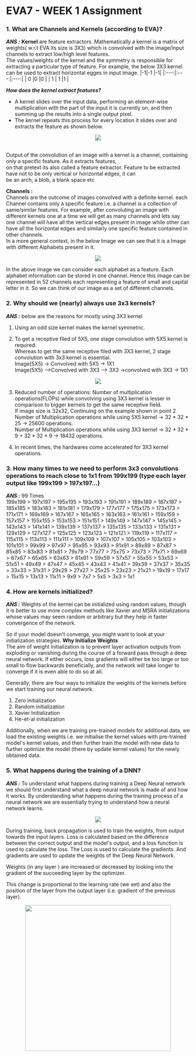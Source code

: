 # EVA7 - WEEK 1 Assignment #

### 1. What are Channels and Kernels (according to EVA)? ###
***ANS :***
**Kernel**  are feature extractors. Mathematically a kernel is a matrix of weights( w.r.t EVA its size is 3X3) 
which is convolved with the image/input channels to extract low/high level features.
<br/>The values/weights of the kernel and the symmetry is responsible for extracting a particular type of feature.
For example, the below 3X3 kernel can be used to extract horizontal egges in input image.
|-1|-1 |-1|
|:---:|:---:|:---:|
| 0 |0 |0 |
| 1 | 1 |1 |

***How does the kernel extract features?***
- A kernel slides over the input data, performing an element-wise multiplication with the part of the input it is currently on, 
and then summing up the results into a single output pixel.
- The kernel repeats this process for every location it slides over and extracts the feature as shown below.<br/>
<p align ="center">
  <img  src="Resource/conv_gif.gif">			  
</p>

<br/> Output of the convolution of an image with a kernel is a channel, containing only a specific feature. As it extracts features,
<br/> on that pretext its also called a feature extractor. Feature to be extracted have not to be only vertical or horizontal edges, it can
<br/> be an arch, a blob, a  blank space etc

__**Channels :**__
<br/> Channels are the outcome of images convolved with a definite kernel. each Channel contains only a specific feature i.e. a channel is a 
collection of same/similar features. For example, after convoluting an image with different kernels one at a time we will get as many channels 
and lets say one channel will have all the vertical
edges present in image while other can have all the horizontal edges and similarly one specific feature contained in other channels.
<br/> In a more general context, in the below Image we can see that it is a Image with different Alphabets present in it.
<p align ="center">
  <img  src="Resource/Alphabet.png">			  
</p>

In the above image we can consider each alphabet as a feature. Each alphabet information can be stored in one channel. Hence this image can be 
represented in 52 channels each representing a feature of small and capital letter in it. So we can think of our image as a set of different channels.

### 2. Why should we (nearly) always use 3x3 kernels? ###
***ANS :***
below are the reasons for mostly using 3X3 kernel
1. Using an odd size kernel makes the kernel symmetric.

2. To get a receptive filed of 5X5, one stage convolution with 5X5 kernel is required.
<br/>Whereas to get the same receptive filed with 3X3 kernel, 2 stage convolution with 3x3 kernel is essential.
<br/> Image(5X5) -> Convolved with 5X5 -> 1X1
<br/> Image(5X5) -->Convolved with 3X3 --> 3X3 ->convolved with 3X3 -> 1X1
<p align ="center">
  <img  src="Resource/Kernel.png">			  
</p>

3. Reduced number of operations:
Number of multiplication operations(FLOPs) while convolving using 3X3 kernel is lesser in comparison to bigger kernels to get the same receptive field.
<br/> If image size is 32x32, Continuing on the example shown in point 2
<br/> Number of Multiplication operations while using 5X5 kernel -> 32 * 32 * 25 -> 25600 operations.
<br/> Number of Multiplication operations while using 3X3 kernel -> 32 * 32 * 9 + 32 * 32 * 9 -> 18432 operations.

4. In recent times, the hardwares come accelerated for 3X3 kernel operations.

### 3. How many times to we need to perform 3x3 convolutions operations to reach close to 1x1 from 199x199 (type each layer output like 199x199 > 197x197...) ###
***ANS :***
99 Times
<br/>
 199x199 > 197x197 > 195x195 > 193x193 > 191x191 > 189x189 > 187x187 > 185x185 > 183x183 > 181x181 > 179x179 > 177x177 > 175x175 > 173x173 > 171x171 > 169x169 > 
 167x167 > 165x165 > 163x163 > 161x161 > 159x159 > 157x157 > 155x155 > 153x153 > 151x151 > 149x149 > 147x147 > 145x145 > 143x143 > 141x141 > 139x139 > 137x137 >
 135x135 > 133x133 > 131x131 > 129x129 > 127x127 > 125x125 > 123x123 > 121x121 > 119x119 > 117x117 > 115x115 > 113x113 > 111x111 > 109x109 > 107x107 > 105x105 >
 103x103 > 101x101 > 99x99 > 97x97 > 95x95 > 93x93 > 91x91 > 89x89 > 87x87 > 85x85 > 83x83 > 81x81 > 79x79 > 77x77 > 75x75 > 73x73 > 71x71 > 69x69 > 67x67 > 65x65 > 
 63x63 > 61x61 > 59x59 > 57x57 > 55x55 > 53x53 > 51x51 > 49x49 > 47x47 > 45x45 > 43x43 > 41x41 > 39x39 > 37x37 > 35x35 > 33x33 > 31x31 > 29x29 > 27x27 > 25x25 > 
 23x23 > 21x21 > 19x19 > 17x17 > 15x15 > 13x13 > 11x11 > 9x9 > 7x7 > 5x5 > 3x3 > 1x1
 
 ### 4. How are kernels initialized? ###
***ANS :***
Weights of the kernel can be initialized using random values, though it is better to use more complex methods like Xavier and MSRA initializations whose values may seem random or arbitrary but they help in faster convergence of the network.

So if your model doesn't converge, you might want to look at your initialization strategies.
**Why Initialize Weights** <br/>
The aim of weight initialization is to prevent layer activation outputs from exploding or vanishing during the course of a forward pass through a deep neural network. If either occurs, loss gradients will either be too large or too small to flow backwards beneficially, and the network will take longer to converge if it is even able to do so at all. 

Generally, there are four ways to initialize the weights of the kernels before we start training our neural network.
  1. Zero initialization
  2. Random initialization
  3. Xavier Initialization 
  4. He-et-al initialization<br/>

Additionally, when we are training pre-trained models for additional data, we load the existing weights i.e. we initialise the kernel values with pre-trained model's kernel values, and then further train the model with new data to further optimize 
the model (there by update kernel values) for the newly obtained data.

### 5. What happens during the training of a DNN? ###
***ANS :***
To understand what happens during training a Deep Neural network we should first understand what a deep neural network is made of and how it works. By understanding what happens during the training process of a neural network we are essentially trying to understand how a neural network learns.

<p align ="center">
  <img  src="Resource/training_nn.gif">			  
</p>

During training, back propagation is used to train the weights, from output towards the input layers. Loss is calculated based on the difference between the correct output and the model's output, and a loss function is used to calculate the loss. The Loss is used to calculate the gradients. And gradients are used to update the weights of the Deep Neural Network.

Weights (in any layer ) are increased or decreased by looking into the gradient of the succeeding layer by the optimizer.

This change is proportional to the learning rate (we set) and also the position of the layer from the output layer (i.e. gradient of the previous layer).

<p align ="center">
  <img widht= 400, height = 400 src="Resource/errorback.png">			  
</p>
